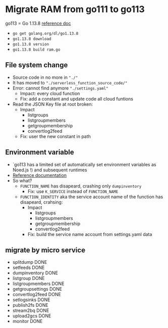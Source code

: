 # Migrate RAM from go111 to go113

go113 = Go 1.13.8 [reference doc](https://cloud.google.com/functions/docs/concepts/go-runtime#execution_environment)

- `go get golang.org/dl/go1.13.8`
- `go1.13.8 download`
- `go1.13.8 version`
- `go1.13.8 build ram.go`

## File system change

- Source code in no more in `"./"`
- It has moved to `"./serverless_function_source_code/"`
- Error: cannot find anymore `"./settings.yaml"`
  - Impact: every cloud function
  - Fix: add a constant and update code all cloud funtions
- Read the JSON Key file at root broken:
  - Impact
    - listgroups
    - listgroupmembers
    - getgroupmembership
    - convertlog2feed
  - Fix: user the new constant in path

## Environment variable

- `go113 has a limited set of automatically set environment variables as Noed.js !) and subsequent runtimes
- [Reference documentation](https://cloud.google.com/functions/docs/env-var#nodejs_10_and_subsequent_runtimes)
- So what?
  - `FUNCTION_NAME` has disapeard, crashing only `dumpinventory`
    - Fix: use `K_SERVICE` instead of `FUNCTION_NAME`
  - `FUNCTION_IDENTITY` aka the service account name of the function has disapeard, crahsing:
    - Impact
      - listgroups
      - listgroupmembers
      - getgroupmembership
      - convertlog2feed
    - Fix: build the service name account from settings.yaml data

## migrate by micro service

- splitdump DONE
- setfeeds DONE
- dumpinventory DONE
- listgroup DONE
- listgroupmembers DONE
- getgroupsettings DONE
- convertlog2feed DONE
- setlogsinks DONE
- publish2fs DONE
- stream2bq DONE
- upload2gcs DONE
- monitor DONE
